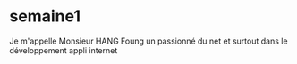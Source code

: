 # semaine1
Je m'appelle Monsieur HANG Foung
un passionné du net et surtout dans le développement appli internet
